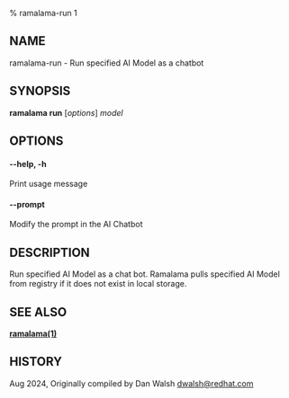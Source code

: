 % ramalama-run 1

## NAME
ramalama\-run - Run specified AI Model as a chatbot

## SYNOPSIS
**ramalama run** [*options*] *model*

## OPTIONS

#### **--help**, **-h**
Print usage message

#### **--prompt**

Modify the prompt in the AI Chatbot

## DESCRIPTION
Run specified AI Model as a chat bot. Ramalama pulls specified AI Model from
registry if it does not exist in local storage.

## SEE ALSO
**[ramalama(1)](ramalama.1.md)**

## HISTORY
Aug 2024, Originally compiled by Dan Walsh <dwalsh@redhat.com>
